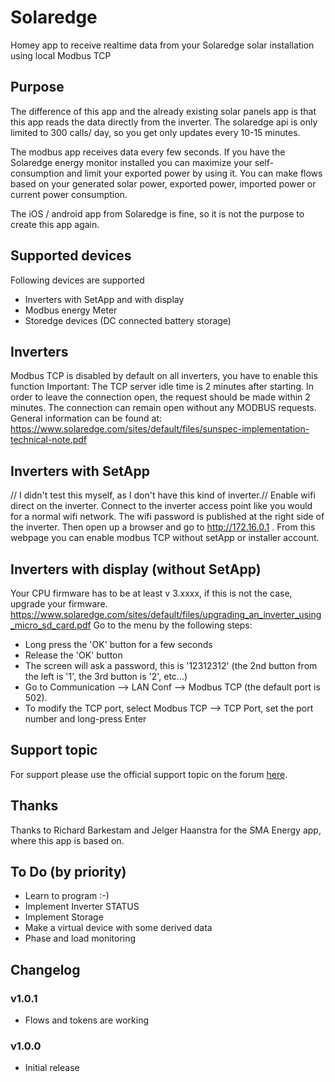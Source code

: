 # Solaredge
 Homey app to receive realtime data from your Solaredge solar installation using local Modbus TCP

## Purpose
The difference of this app and the already existing solar panels app is that this app reads the data directly from the inverter.
The solaredge api is only limited to 300 calls/ day, so you get only updates every 10-15 minutes.

The modbus app receives data every few seconds.
If you have the Solaredge energy monitor installed you can maximize your self-consumption and limit your exported power by using it. You can make flows based on your generated solar power, exported power, imported power or current power consumption.

The iOS / android app from Solaredge is fine, so it is not the purpose to create this app again.

## Supported devices
Following devices are supported
- Inverters with SetApp and with display
- Modbus energy Meter
- Storedge devices (DC connected battery storage)

## Inverters
Modbus TCP is disabled by default on all inverters, you have to enable this function
Important: The TCP server idle time is 2 minutes after starting. In order to leave the connection open, the request should be made
within 2 minutes. The connection can remain open without any MODBUS requests.
General information can be found at:
https://www.solaredge.com/sites/default/files/sunspec-implementation-technical-note.pdf

## Inverters with SetApp
// I didn't test this myself, as I don't have this kind of inverter.//
Enable wifi direct on the inverter. Connect to the inverter access point like you would for a normal wifi network. The wifi password is published at the right side of the inverter. Then open up a browser and go to http://172.16.0.1 . From this webpage you can enable modbus TCP without setApp or installer account.

## Inverters with display (without SetApp)
Your CPU firmware has to be at least v 3.xxxx, if this is not the case, upgrade your firmware.
https://www.solaredge.com/sites/default/files/upgrading_an_inverter_using_micro_sd_card.pdf
Go to the menu by the following steps:
- Long press the 'OK' button for a few seconds
- Release the 'OK' button
- The screen will ask a password, this is '12312312' (the 2nd button from the left is '1', the 3rd button is '2', etc...)
- Go to Communication --> LAN Conf --> Modbus TCP (the default port is 502).
- To modify the TCP port, select Modbus TCP --> TCP Port, set the port number and long-press Enter

## Support topic
For support please use the official support topic on the forum [here](https://community.athom.com/t/696).

## Thanks
Thanks to Richard Barkestam and Jelger Haanstra for the SMA Energy app, where this app is based on.

## To Do (by priority)
- Learn to program :-)
- Implement Inverter STATUS
- Implement Storage
- Make a virtual device with some derived data
- Phase and load monitoring



## Changelog

### v1.0.1
* Flows and tokens are working
### v1.0.0
* Initial release
